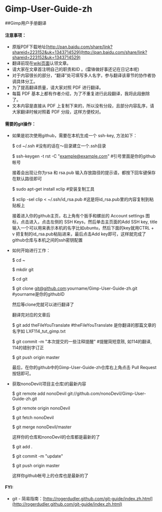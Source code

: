 Gimp-User-Guide-zh
==================

##Gimp用户手册翻译

#### 注意事项：

- 原版PDF下载地址[http://pan.baidu.com/share/link?shareid=223152&uk=1343714529](http://pan.baidu.com/share/link?shareid=223152&uk=1343714529)
- 翻译前现在[wiki页面](https://github.com/nonoDevil/Gimp-User-Guide-zh/wiki)认领文章。
- 请大家在文章首注明自己的职责和ID 。(雷锋做好事还记在日记本呢)
- 对于内容很长的部分，“翻译”处可填写多人名字，参与翻译该章节的协作者协调具体分工。
- 为了提高翻译质量，请大家对照 PDF 进行翻译。
- 每篇 PDF 基本上都有作者介绍，为了不重复进行此段翻译，我将此段删除了。
- 文本内容是直接从 PDF 上复制下来的，所以没有分段，且部分内容乱序，请大家翻译时候对照着 PDF 分段，这样方便校对。


#### 需要的git操作：

- 如果是初次使用github，需要在本机生成一个 ssh-key, 方法如下：
	
	$ cd ~/.ssh   #没有的话在～目录建立一个.ssh目录

	$ ssh-keygen -t rst -C "example@example.com"  #引号里面是你的github帐号

	接着会出现让你为rsa 和 rsa.pub 输入存放路径的提示语，都按下回车键保存在默认路径即可

	$ sudo apt-get install xclip   #安装复制工具
	
	$ xclip -sel clip < ~/.ssh/id_rsa.pub #这是将id_rsa.pub里的内容复制到粘贴板上

	接着进入你的github主页，右上角有个扳手和螺丝的 Account settings 图标，点击进入，点击左侧的 SSH Keys，然后单击主页面的Add SSH key, title输入一个可以用来表示本机的名字比如ubuntu，然后下面的key就用CTRL + v 把复制的id_rsa.pub粘贴进来，最后点击Add key即可，这样就完成了github仓库与本机之间的ssh密钥配置

- 如何开始进行工作：

	$ cd ~

	$ mkdir git

	$ cd git 

	$ git clone git@github.com:yourname/Gimp-User-Guide-zh.git  #yourname是你的githubID

	然后等clone完就可以进行翻译了

	翻译完对应的文章后

	$ git add theFileYouTranslate    #theFileYouTranslate 是你翻译的那篇文章的名字如 LXF114_tut_gimp.txt

	$ git commit -m "本次提交的一些注释提醒"    #提醒简短意赅, 如114的翻译, 114的错别字订正

	$ git push origin master

	最后，在你的github中的Gimp-User-Guide-zh仓库右上角点击 Pull Request 按钮即可。

- 获取nonoDevil(项目主仓库)的最新内容

	$ git remote add nonoDevil git://github.com/nonoDevil/Gimp-User-Guide-zh.git

	$ git remote
	origin
	nonoDevil

	$ git fetch nonoDevil

	$ git merge nonoDevil/master

	这样你的仓库和nonoDevil的仓库都是最新的了

	$ git add . 

	$ git commit -m "update"

	$ git push origin master 

	这样你github帐号上的仓库也是最新的了

#### FYI:
- git - 简易指南：[http://rogerdudler.github.com/git-guide/index.zh.html](http://rogerdudler.github.com/git-guide/index.zh.html)
